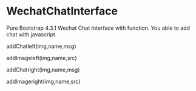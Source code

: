 # WechatChatInterface
Pure Bootstrap 4.3.1 Wechat Chat Interface with function.
You able to add chat with javascript.

addChatleft(img,name,msg) 

addImageleft(img,name,src)

addChatright(img,name,msg)

addImageright(img,name,src)
